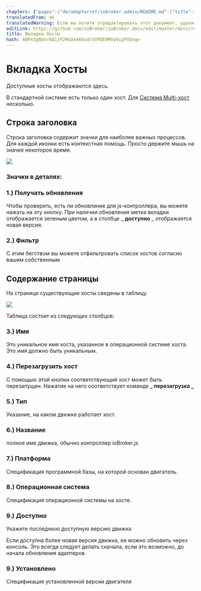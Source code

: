 ```yaml
---
chapters: {"pages":{"de/adapterref/iobroker.admin/README.md":{"title":{"de":"no title"},"content":"de/adapterref/iobroker.admin/README.md"},"de/adapterref/iobroker.admin/admin/tab-adapters.md":{"title":{"de":"Der Reiter Adapter"},"content":"de/adapterref/iobroker.admin/admin/tab-adapters.md"},"de/adapterref/iobroker.admin/admin/tab-instances.md":{"title":{"de":"Der Reiter Instanzen"},"content":"de/adapterref/iobroker.admin/admin/tab-instances.md"},"de/adapterref/iobroker.admin/admin/tab-objects.md":{"title":{"de":"Der Reiter Objekte"},"content":"de/adapterref/iobroker.admin/admin/tab-objects.md"},"de/adapterref/iobroker.admin/admin/tab-states.md":{"title":{"de":"Der Reiter Zustände"},"content":"de/adapterref/iobroker.admin/admin/tab-states.md"},"de/adapterref/iobroker.admin/admin/tab-groups.md":{"title":{"de":"Der Reiter Gruppen"},"content":"de/adapterref/iobroker.admin/admin/tab-groups.md"},"de/adapterref/iobroker.admin/admin/tab-users.md":{"title":{"de":"Der Reiter Benutzer"},"content":"de/adapterref/iobroker.admin/admin/tab-users.md"},"de/adapterref/iobroker.admin/admin/tab-events.md":{"title":{"de":"Der Reiter Ereignisse"},"content":"de/adapterref/iobroker.admin/admin/tab-events.md"},"de/adapterref/iobroker.admin/admin/tab-hosts.md":{"title":{"de":"Der Reiter Hosts"},"content":"de/adapterref/iobroker.admin/admin/tab-hosts.md"},"de/adapterref/iobroker.admin/admin/tab-enums.md":{"title":{"de":"Der Reiter Aufzählungen"},"content":"de/adapterref/iobroker.admin/admin/tab-enums.md"},"de/adapterref/iobroker.admin/admin/tab-log.md":{"title":{"de":"Der Reiter Log"},"content":"de/adapterref/iobroker.admin/admin/tab-log.md"},"de/adapterref/iobroker.admin/admin/tab-system.md":{"title":{"de":"Die Systemeinstellungen"},"content":"de/adapterref/iobroker.admin/admin/tab-system.md"}}}
translatedFrom: de
translatedWarning: Если вы хотите отредактировать этот документ, удалите поле «translatedFrom», в противном случае этот документ будет снова автоматически переведен
editLink: https://github.com/ioBroker/ioBroker.docs/edit/master/docs/ru/adapterref/iobroker.admin/admin/tab-hosts.md
title: Вкладка Хосты
hash: A0PX3gNVnrOQijF2MxOe4AXudr5VPDE9MVykcpPXSng=
---
```

# Вкладка Хосты
Доступные хосты отображаются здесь.

В стандартной системе есть только один хост. Для [Система Multi-хост](http://www.iobroker.net/?page_id=3068&lang=de) несколько.

## Строка заголовка
Строка заголовка содержит значки для наиболее важных процессов. Для каждой иконки есть контекстная помощь. Просто держите мышь на значке некоторое время.

![](../../../../de/adapterref/iobroker.admin/admin/img/tab-hosts_Hosts_icons.jpg)

### **Значки в деталях:**
### **1.) Получать обновления**
Чтобы проверить, есть ли обновление для js-контроллера, вы можете нажать на эту кнопку. При наличии обновления метка вкладки отображается зеленым цветом, а в столбце _ **доступно** _ отображается новая версия.

### **2.) Фильтр**
С этим бегством вы можете отфильтровать список хостов согласно вашим собственным

## Содержание страницы
На странице существующие хосты сведены в таблицу.

![](../../../../de/adapterref/iobroker.admin/admin/img/tab-hosts_Hosts_01.jpg)

Таблица состоит из следующих столбцов:

### **3.) Имя**
Это уникальное имя хоста, указанное в операционной системе хоста. Это имя должно быть уникальным.

### **4.) Перезагрузить хост**
С помощью этой кнопки соответствующий хост может быть перезапущен. Нажатие на него соответствует команде **_ перезагрузка _**

### **5.) Тип**
Указание, на каком движке работает хост.

### **6.) Название**
полное имя движка, обычно контроллер ioBroker.js

### **7.) Платформа**
Спецификация программной базы, на которой основан двигатель.

### **8.) Операционная система**
Спецификация операционной системы на хосте.

### **9.) Доступно**
Укажите последнюю доступную версию движка

Если доступна более новая версия движка, ее можно обновить через консоль.
Это всегда следует делать сначала, если это возможно, до начала обновления адаптеров.

### **9.) Установлено**
Спецификация установленной версии двигателя
